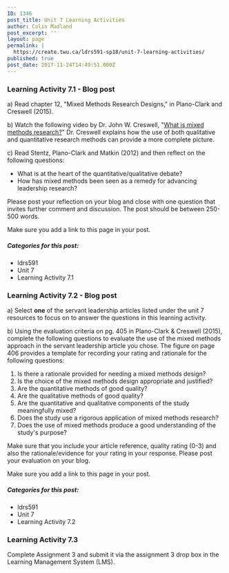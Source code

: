 ```yaml
---
ID: 1346
post_title: Unit 7 Learning Activities
author: Colin Madland
post_excerpt: ''
layout: page
permalink: |
  https://create.twu.ca/ldrs591-sp18/unit-7-learning-activities/
published: true
post_date: 2017-11-24T14:49:51.000Z
---
```


### Learning Activity 7.1 - Blog post

a\) Read chapter 12, "Mixed Methods Research Designs," in Plano-Clark and Creswell \(2015\).

b\) Watch the following video by Dr. John W. Creswell, "[What is mixed methods research?](http://johnwcreswell.com/videos/)"  Dr. Creswell explains how the use of both qualitative and quantitative research methods can provide a more complete picture.

c\) Read Stentz, Plano-Clark and Matkin \(2012\) and then reflect on the following questions:

* What is at the heart of the quantitative/qualitative debate?
* How has mixed methods been seen as a remedy for advancing leadership research?

Please post your reflection on your blog and close with one question that invites further comment and discussion. The post should be between 250-500 words.

Make sure you add a link to this page in your post.

##### Categories for this post:

* ldrs591
* Unit 7
* Learning Activity 7.1

### Learning Activity 7.2 - Blog post

a\) Select **one** of the servant leadership articles listed under the unit 7 resources to focus on to answer the questions in this learning activity.

b\) Using the evaluation criteria on pg. 405 in Plano-Clark & Creswell \(2015\), complete the following questions to evaluate the use of the mixed methods approach in the servant leadership article you chose. The figure on page 406 provides a template for recording your rating and rationale for the following questions:

1. Is there a rationale provided for needing a mixed methods design?
2. Is the choice of the mixed methods design appropriate and justified?
3. Are the quantitative methods of good quality?
4. Are the qualitative methods of good quality?
5. Are the quantitative and qualitative components of the study meaningfully mixed?
6. Does the study use a rigorous application of mixed methods research?
7. Does the use of mixed methods produce a good understanding of the study's purpose?

Make sure that you include your article reference, quality rating \(0-3\) and also the rationale/evidence for your rating in your response.  Please post your evaluation on your blog.

Make sure you add a link to this page in your post.

##### Categories for this post:

* ldrs591
* Unit 7
* Learning Activity 7.2

### Learning Activity 7.3

Complete Assignment 3 and submit it via the assignment 3 drop box in the Learning Management System \(LMS\).

